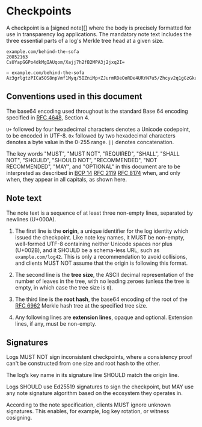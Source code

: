 # Checkpoints

A checkpoint is a [signed note][] where the body is precisely formatted for use
in transparency log applications.  The mandatory note text includes the three
essential parts of a log's Merkle tree head at a given size.

```
example.com/behind-the-sofa
20852163
CsUYapGGPo4dkMgIAUqom/Xajj7h2fB2MPA3j2jxq2I=

— example.com/behind-the-sofa Az3grlgtzPICa5OS8npVmf1Myq/5IZniMp+ZJurmRDeOoRDe4URYN7u5/Zhcyv2q1gGzGku9nTo+zyWE+xeMcTOAYQ8=
```

## Conventions used in this document

The base64 encoding used throughout is the standard Base 64 encoding specified
in [RFC 4648][], Section 4.

`U+` followed by four hexadecimal characters denotes a Unicode codepoint, to be
encoded in UTF-8. `0x` followed by two hexadecimal characters denotes a byte
value in the 0-255 range. `||` denotes concatenation.

The key words "MUST", "MUST NOT", "REQUIRED", "SHALL", "SHALL NOT", "SHOULD",
"SHOULD NOT", "RECOMMENDED", "NOT RECOMMENDED", "MAY", and "OPTIONAL" in this
document are to be interpreted as described in [BCP 14][] [RFC 2119][] [RFC
8174][] when, and only when, they appear in all capitals, as shown here.

[RFC 4648]: https://www.rfc-editor.org/rfc/rfc4648.html
[BCP 14]: https://www.rfc-editor.org/info/bcp14
[RFC 2119]: https://www.rfc-editor.org/rfc/rfc2119.html
[RFC 8174]: https://www.rfc-editor.org/rfc/rfc8174.html
[RFC 5246]: https://www.rfc-editor.org/rfc/rfc5246.html
[RFC 6962]: https://www.rfc-editor.org/rfc/rfc6962.html
[RFC 8032]: https://www.rfc-editor.org/rfc/rfc8032.html

## Note text

The note text is a sequence of at least three non-empty lines, separated by
newlines (U+000A).

 1. The first line is the **origin**, a unique identifier for the log identity
    which issued the checkpoint. Like note key names, it MUST be non-empty,
    well-formed UTF-8 containing neither Unicode spaces nor plus (U+002B), and
    it SHOULD be a schema-less URL, such as `example.com/log42`. This is only a
    recommendation to avoid collisions, and clients MUST NOT assume that the
    origin is following this format.

 2. The second line is the **tree size**, the ASCII decimal representation of
    the number of leaves in the tree, with no leading zeroes (unless the tree is
    empty, in which case the tree size is `0`).

 3. The third line is the **root hash**, the base64 encoding of the root of the
    [RFC 6962] Merkle hash tree at the specified tree size.

 4. Any following lines are **extension lines**, opaque and optional. Extension
    lines, if any, must be non-empty.

## Signatures

Logs MUST NOT sign inconsistent checkpoints, where a consistency proof can't be
constructed from one size and root hash to the other.

The log’s key name in its signature line SHOULD match the origin line.

Logs SHOULD use Ed25519 signatures to sign the checkpoint, but MAY use any note
signature algorithm based on the ecosystem they operates in.

According to the note specification, clients MUST ignore unknown signatures.
This enables, for example, log key rotation, or witness cosigning.

